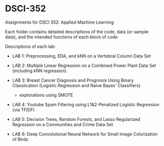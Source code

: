 # DSCI-352
Assignments for DSCI 352: Applied Machine Learning

Each folder contains detailed descriptions of the code, data (or sample data), and the intended functions of each block of code

Descriptions of each lab:

- LAB 1: Preprocessing, EDA, and kNN on a Vertebral Column Data Set
- LAB 2: Multiple Linear Regression on a Combined Power Plant Data Set (including kNN regression)
- LAB 3: Breast Cancer Diagnosis and Prognosis Using Binary Classiication (Logistic Regression and Naive Bayes' Classifiers)
  - explorations using SMOTE
  
- LAB 4: Youtube Spam Filtering using L1&2-Penalized Logistic Regression (via TFIDF)
- LAB 5: Decision Trees, Random Forests, and Lasso Regularized Regression on a Communities and Crime Data Set
- LAB 6: Deep Convolutional Neural Network for Small Image Colorization of Birds
